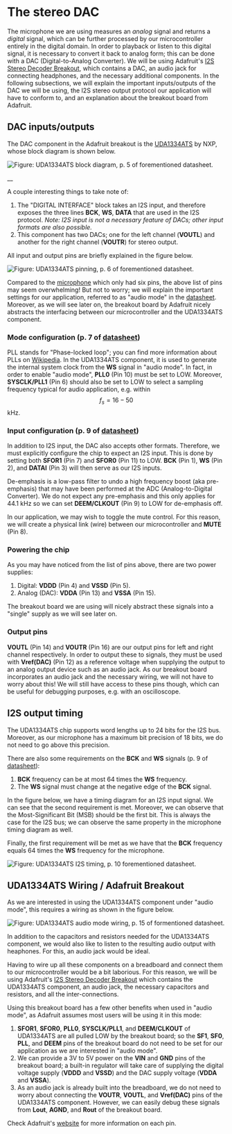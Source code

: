 # The stereo DAC

The microphone we are using measures an _analog_ signal and returns a _digital_ signal, which can be further processed by our microcontroller entirely in the digital domain. In order to playback or listen to this digital signal, it is necessary to convert it back to analog form; this can be done with a DAC \(Digital-to-Analog Converter\). We will be using Adafruit's [I2S Stereo Decoder Breakout](https://learn.adafruit.com/adafruit-i2s-stereo-decoder-uda1334a/overview), which contains a DAC, an audio jack for connecting headphones, and the necessary additional components. In the following subsections, we will explain the important inputs/outputs of the DAC we will be using, the I2S stereo output protocol our application will have to conform to, and an explanation about the breakout board from Adafruit.

## DAC inputs/outputs

The DAC component in the Adafruit breakout is the [UDA1334ATS](https://www.nxp.com/docs/en/data-sheet/UDA1334ATS.pdf) by NXP, whose block diagram is shown below.

![Figure: UDA1334ATS block diagram, p. 5 of forementioned datasheet.](../.gitbook/assets/block_diagram.png)

\_\_

A couple interesting things to take note of:

1. The "DIGITAL INTERFACE" block takes an I2S input, and therefore exposes the three lines **BCK**, **WS**, **DATA** that are used in the I2S protocol. _Note: I2S input is not a necessary feature of DACs; other input formats are also possible._
2. This component has two DACs; one for the left channel \(**VOUTL**\) and another for the right channel \(**VOUTR**\) for stereo output.

All input and output pins are briefly explained in the figure below.

![Figure: UDA1334ATS pinning, p. 6 of forementioned datasheet.](../.gitbook/assets/pinning.png)

Compared to the [microphone](microphone.md) which only had six pins, the above list of pins may seem overwhelming! But not to worry; we will explain the important settings for our application, referred to as "audio mode" in the [datasheet](https://www.nxp.com/docs/en/data-sheet/UDA1334ATS.pdf). Moreover, as we will see later on, the breakout board by Adafruit nicely abstracts the interfacing between our microcontroller and the UDA1334ATS component.

### Mode configuration \(p. 7 of [datasheet](https://www.nxp.com/docs/en/data-sheet/UDA1334ATS.pdf)\)

PLL stands for "Phase-locked loop"; you can find more information about PLLs on [Wikipedia](https://en.wikipedia.org/wiki/Phase-locked_loop). In the UDA1334ATS component, it is used to generate the internal system clock from the **WS** signal in "audio mode". In fact, in order to enable "audio mode", **PLL0** \(Pin 10\) must be set to LOW. Moreover, **SYSCLK/PLL1** \(Pin 6\) should also be set to LOW to select a sampling frequency typical for audio application, e.g. within $$f_s = 16 - 50$$ kHz.

### Input configuration \(p. 9 of [datasheet](https://www.nxp.com/docs/en/data-sheet/UDA1334ATS.pdf)\)

In addition to I2S input, the DAC also accepts other formats. Therefore, we must explicitly configure the chip to expect an I2S input. This is done by setting both **SFOR1** \(Pin 7\) and **SFOR0** \(Pin 11\) to LOW. **BCK** \(Pin 1\), **WS** \(Pin 2\), and **DATAI** \(Pin 3\) will  then serve as our I2S inputs.

De-emphasis is a low-pass filter to undo a high frequency boost \(aka pre-emphasis\) that may have been performed at the ADC \(Analog-to-Digital Converter\). We do not expect any pre-emphasis and this only applies for 44.1 kHz so we can set **DEEM/CLKOUT** \(Pin 9\) to LOW for de-emphasis off.

In our application, we may wish to toggle the mute control. For this reason, we will create a physical link \(wire\) between our microcontroller and **MUTE** \(Pin 8\).

### Powering the chip

As you may have noticed from the list of pins above, there are two power supplies:

1. Digital: **VDDD** \(Pin 4\) and **VSSD** \(Pin 5\).
2. Analog \(DAC\): **VDDA** \(Pin 13\) and **VSSA** \(Pin 15\).

The breakout board we are using will nicely abstract these signals into a "single" supply as we will see later on.

### Output pins

**VOUTL** \(Pin 14\) and **VOUTR** \(Pin 16\) are our output pins for left and right channel respectively. In order to output these to signals, they must be used with **Vref\(DAC\)** \(Pin 12\) as a reference voltage when supplying the output to an analog output device such as an audio jack. As our breakout board incorporates an audio jack and the necessary wiring, we will not have to worry about this! We will still have access to these pins though, which can be useful for debugging purposes, e.g. with an oscilloscope.

## I2S output timing

The UDA1334ATS chip supports word lengths up to 24 bits for the I2S bus. Moreover, as our microphone has a maximum bit precision of 18 bits, we do not need to go above this precision.

There are also some requirements on the **BCK** and **WS** signals \(p. 9 of [datasheet](https://www.nxp.com/docs/en/data-sheet/UDA1334ATS.pdf)\):

1. **BCK** frequency can be at most 64 times the **WS** frequency.
2. The **WS** signal must change at the negative edge of the **BCK** signal.

In the figure below, we have a timing diagram for an I2S input signal. We can see that the second requirement is met. Moreover, we can observe that the Most-Significant Bit \(MSB\) should be the first bit. This is always the case for the I2S bus; we can observe the same property in the microphone timing diagram as well.

Finally, the first requirement will be met as we have that the **BCK** frequency equals 64 times the **WS** frequency for the microphone.

![Figure: UDA1334ATS I2S timing, p. 10 forementioned datasheet.](../.gitbook/assets/i2s_timing.png)

## UDA1334ATS Wiring / Adafruit Breakout

As we are interested in using the UDA1334ATS component under "audio mode", this requires a wiring as shown in the figure below.

![Figure: UDA1334ATS audio mode wiring, p. 15 of formentioned datasheet.](../.gitbook/assets/wiring.png)

In addition to the capacitors and resistors needed for the UDA1334ATS component, we would also like to listen to the resulting audio output with heaphones. For this, an audio jack would be ideal.

Having to wire up all these components on a breadboard and connect them to our microcontroller would be a bit laborious. For this reason, we will be using Adafruit's [I2S Stereo Decoder Breakout](https://learn.adafruit.com/adafruit-i2s-stereo-decoder-uda1334a/overview) which contains the UDA1334ATS component, an audio jack, the necessary capacitors and resistors, and all the inter-connections.

Using this breakout board has a few other benefits when used in "audio mode", as Adafruit assumes most users will be using it in this mode:

1. **SFOR1**, **SFOR0**, **PLL0**, **SYSCLK/PLL1**, and **DEEM/CLKOUT** of UDA1334ATS are all pulled LOW by the breakout board; so the **SF1**, **SF0**, **PLL**, and **DEEM** pins of the breakout board do not need to be set for our application as we are interested in "audio mode".
2. We can provide a 3V to 5V power on the **VIN** and **GND** pins of the breakout board; a built-in regulator will take care of supplying the digital voltage supply \(**VDDD** and **VSSD**\) and the DAC supply voltage \(**VDDA** and **VSSA**\).
3. As an audio jack is already built into the breadboard, we do not need to worry about connecting the **VOUTR**, **VOUTL**, and **Vref\(DAC\)** pins of the UDA1334ATS component. However, we can easily debug these signals from **Lout**, **AGND**, and **Rout** of the breakout board.

Check Adafruit's [website](https://learn.adafruit.com/adafruit-i2s-stereo-decoder-uda1334a/pinouts) for more information on each pin.


